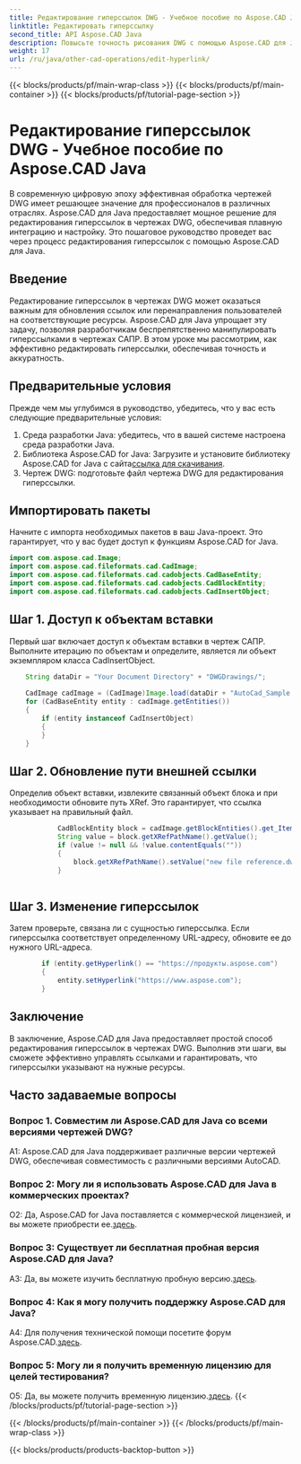 ```yaml
---
title: Редактирование гиперссылок DWG - Учебное пособие по Aspose.CAD Java
linktitle: Редактировать гиперссылку
second_title: API Aspose.CAD Java
description: Повысьте точность рисования DWG с помощью Aspose.CAD для Java. Легко редактируйте гиперссылки, обеспечивая точные ссылки. Попробуйте бесплатную пробную версию прямо сейчас!
weight: 17
url: /ru/java/other-cad-operations/edit-hyperlink/
---
```


{{< blocks/products/pf/main-wrap-class >}}
{{< blocks/products/pf/main-container >}}
{{< blocks/products/pf/tutorial-page-section >}}

# Редактирование гиперссылок DWG - Учебное пособие по Aspose.CAD Java

В современную цифровую эпоху эффективная обработка чертежей DWG имеет решающее значение для профессионалов в различных отраслях. Aspose.CAD для Java предоставляет мощное решение для редактирования гиперссылок в чертежах DWG, обеспечивая плавную интеграцию и настройку. Это пошаговое руководство проведет вас через процесс редактирования гиперссылок с помощью Aspose.CAD для Java.

## Введение

Редактирование гиперссылок в чертежах DWG может оказаться важным для обновления ссылок или перенаправления пользователей на соответствующие ресурсы. Aspose.CAD для Java упрощает эту задачу, позволяя разработчикам беспрепятственно манипулировать гиперссылками в чертежах САПР. В этом уроке мы рассмотрим, как эффективно редактировать гиперссылки, обеспечивая точность и аккуратность.

## Предварительные условия

Прежде чем мы углубимся в руководство, убедитесь, что у вас есть следующие предварительные условия:
1. Среда разработки Java: убедитесь, что в вашей системе настроена среда разработки Java.
2.  Библиотека Aspose.CAD for Java: Загрузите и установите библиотеку Aspose.CAD for Java с сайта[ссылка для скачивания](https://releases.aspose.com/cad/java/).
3. Чертеж DWG: подготовьте файл чертежа DWG для редактирования гиперссылки.

## Импортировать пакеты

Начните с импорта необходимых пакетов в ваш Java-проект. Это гарантирует, что у вас будет доступ к функциям Aspose.CAD for Java.

```java
import com.aspose.cad.Image;
import com.aspose.cad.fileformats.cad.CadImage;
import com.aspose.cad.fileformats.cad.cadobjects.CadBaseEntity;
import com.aspose.cad.fileformats.cad.cadobjects.CadBlockEntity;
import com.aspose.cad.fileformats.cad.cadobjects.CadInsertObject;

```

## Шаг 1. Доступ к объектам вставки

Первый шаг включает доступ к объектам вставки в чертеж САПР. Выполните итерацию по объектам и определите, является ли объект экземпляром класса CadInsertObject.

```java
    String dataDir = "Your Document Directory" + "DWGDrawings/";
    
    CadImage cadImage = (CadImage)Image.load(dataDir + "AutoCad_Sample.dwg");
    for (CadBaseEntity entity : cadImage.getEntities())
    {
        if (entity instanceof CadInsertObject)
        {
        }
	}
```

## Шаг 2. Обновление пути внешней ссылки

Определив объект вставки, извлеките связанный объект блока и при необходимости обновите путь XRef. Это гарантирует, что ссылка указывает на правильный файл.

```java
			CadBlockEntity block = cadImage.getBlockEntities().get_Item(((CadInsertObject)entity).getName());
            String value = block.getXRefPathName().getValue();
            if (value != null && !value.contentEquals(""))
            {
                block.getXRefPathName().setValue("new file reference.dwg");
            }
    
```

## Шаг 3. Изменение гиперссылок

Затем проверьте, связана ли с сущностью гиперссылка. Если гиперссылка соответствует определенному URL-адресу, обновите ее до нужного URL-адреса.

```java
        if (entity.getHyperlink() == "https://продукты.aspose.com")
        {
            entity.setHyperlink("https://www.aspose.com");
        }
```

## Заключение

В заключение, Aspose.CAD для Java предоставляет простой способ редактирования гиперссылок в чертежах DWG. Выполнив эти шаги, вы сможете эффективно управлять ссылками и гарантировать, что гиперссылки указывают на нужные ресурсы.

## Часто задаваемые вопросы

### Вопрос 1. Совместим ли Aspose.CAD для Java со всеми версиями чертежей DWG?

A1: Aspose.CAD для Java поддерживает различные версии чертежей DWG, обеспечивая совместимость с различными версиями AutoCAD.

### Вопрос 2: Могу ли я использовать Aspose.CAD для Java в коммерческих проектах?

 О2: Да, Aspose.CAD for Java поставляется с коммерческой лицензией, и вы можете приобрести ее.[здесь](https://purchase.aspose.com/buy).

### Вопрос 3: Существует ли бесплатная пробная версия Aspose.CAD для Java?

 A3: Да, вы можете изучить бесплатную пробную версию.[здесь](https://releases.aspose.com/).

### Вопрос 4: Как я могу получить поддержку Aspose.CAD для Java?

 A4: Для получения технической помощи посетите форум Aspose.CAD.[здесь](https://forum.aspose.com/c/cad/19).

### Вопрос 5: Могу ли я получить временную лицензию для целей тестирования?

 О5: Да, вы можете получить временную лицензию.[здесь](https://purchase.aspose.com/temporary-license/).
{{< /blocks/products/pf/tutorial-page-section >}}

{{< /blocks/products/pf/main-container >}}
{{< /blocks/products/pf/main-wrap-class >}}

{{< blocks/products/products-backtop-button >}}
